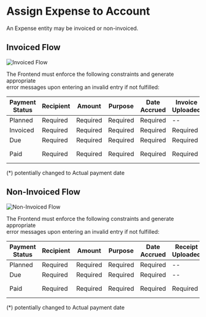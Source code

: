 # Assign Expense to Account

An Expense entity may be invoiced or non-invoiced.

## Invoiced Flow  
![Invoiced Flow](http://www.plantuml.com/plantuml/proxy?cache=no&src=https://raw.githubusercontent.com/onouv/expenses/main/doc/use-cases/assign-expense/invoiced-flow.salt.puml)


The Frontend must enforce the following constraints and generate appropriate  
error messages upon entering an invalid entry if not fulfilled:

| Payment Status | Recipient | Amount   | Purpose  | Date Accrued | Invoice Uploaded | Receipt Uploaded | Payment Date | Payment Type |
|----------------|-----------|----------|----------|--------------|------------------|------------------|--------------|--------------|
| Planned        | Required  | Required | Required | Required     | --               | --               | Required     | Optional     |
| Invoiced       | Required  | Required | Required | Required     | Required         | --               | Required     | Optional     |
| Due            | Required  | Required | Required | Required     | Required         | --               | Required     | Optional     |
| Paid           | Required  | Required | Required | Required     | Required         | Required         | Required (*) | Required     |

(*)   potentially changed to Actual payment date  


## Non-Invoiced Flow

![Non-Invoiced Flow](http://www.plantuml.com/plantuml/proxy?cache=no&src=https://raw.githubusercontent.com/onouv/expenses/main/doc/use-cases/assign-expense/non-invoiced-flow.salt.puml)  

The Frontend must enforce the following constraints and generate appropriate  
error messages upon entering an invalid entry if not fulfilled:

Payment Status | Recipient | Amount   | Purpose  | Date Accrued | Receipt Uploaded | Payment Date | Payment Type |
|--------------|-----------|----------|----------|--------------|------------------|--------------|--------------|
| Planned      | Required  | Required | Required | Required     | --               | Required     | Optional     |
| Due          | Required  | Required | Required | Required     | --               | Required     | Optional     |
| Paid         | Required  | Required | Required | Required     | Required         | Required (*) | Required     |

(*)   potentially changed to Actual payment date  

